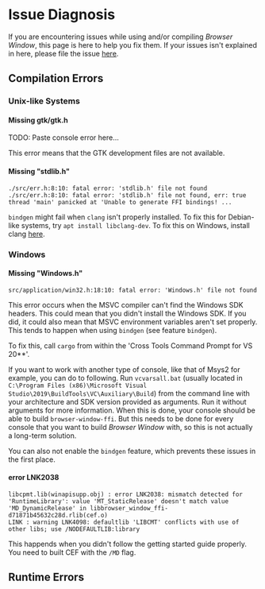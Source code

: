 # Issue Diagnosis

If you are encountering issues while using and/or compiling _Browser Window_, this page is here to help you fix them.
If your issues isn't explained in here, please file the issue [here](https://github.com/bamilab/browser-window/issues).

## Compilation Errors

### Unix-like Systems

#### Missing gtk/gtk.h

TODO: Paste console error here...

This error means that the GTK development files are not available.

#### Missing "stdlib.h"

```rustc
./src/err.h:8:10: fatal error: 'stdlib.h' file not found
./src/err.h:8:10: fatal error: 'stdlib.h' file not found, err: true
thread 'main' panicked at 'Unable to generate FFI bindings! ...
```

`bindgen` might fail when `clang` isn't properly installed.
To fix this for Debian-like systems, try `apt install libclang-dev`.
To fix this on Windows, install clang [here]().

### Windows

#### Missing "Windows.h"

```rustc
src/application/win32.h:18:10: fatal error: 'Windows.h' file not found
```

This error occurs when the MSVC compiler can't find the Windows SDK headers.
This could mean that you didn't install the Windows SDK.
If you did, it could also mean that MSVC environment variables aren't set properly.
This tends to happen when using `bindgen` (see feature `bindgen`).

To fix this, call `cargo` from within the 'Cross Tools Command Prompt for VS 20**'.

If you want to work with another type of console, like that of Msys2 for example, you can do to following.
Run `vcvarsall.bat` (usually located in `C:\Program Files (x86)\Microsoft Visual Studio\2019\BuildTools\VC\Auxiliary\Build`) from the command line with your architecture and SDK version provided as arguments. Run it without arguments for more information.
When this is done, your console should be able to build `browser-window-ffi`.
But this needs to be done for every console that you want to build _Browser Window_ with, so this is not actually a long-term solution.

You can also not enable the `bindgen` feature, which prevents these issues in the first place.

#### error LNK2038

```rustc
libcpmt.lib(winapisupp.obj) : error LNK2038: mismatch detected for 'RuntimeLibrary': value 'MT_StaticRelease' doesn't match value 'MD_DynamicRelease' in libbrowser_window_ffi-d71871b45632c28d.rlib(cef.o)
LINK : warning LNK4098: defaultlib 'LIBCMT' conflicts with use of other libs; use /NODEFAULTLIB:library
```

This happends when you didn't follow the getting started guide properly.
You need to built CEF with the `/MD` flag.


## Runtime Errors

